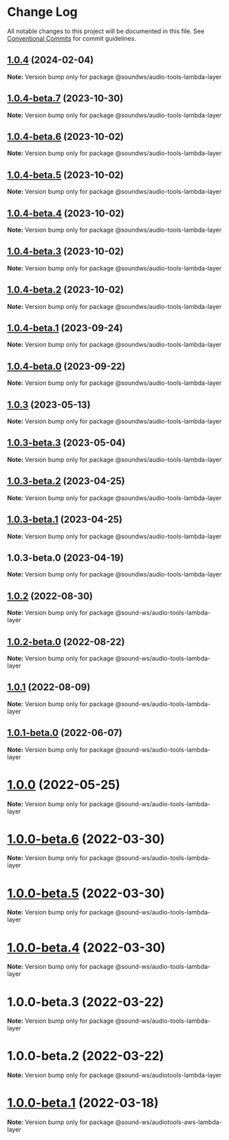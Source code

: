 # Change Log

All notable changes to this project will be documented in this file.
See [Conventional Commits](https://conventionalcommits.org) for commit guidelines.

## [1.0.4](https://github.com/sound-ws/audio-tools-lambda-layer/compare/@soundws/audio-tools-lambda-layer@1.0.4-beta.7...@soundws/audio-tools-lambda-layer@1.0.4) (2024-02-04)

**Note:** Version bump only for package @soundws/audio-tools-lambda-layer





## [1.0.4-beta.7](https://github.com/sound-ws/audio-tools-lambda-layer/compare/@soundws/audio-tools-lambda-layer@1.0.4-beta.6...@soundws/audio-tools-lambda-layer@1.0.4-beta.7) (2023-10-30)

**Note:** Version bump only for package @soundws/audio-tools-lambda-layer





## [1.0.4-beta.6](https://github.com/sound-ws/audio-tools-lambda-layer/compare/@soundws/audio-tools-lambda-layer@1.0.4-beta.5...@soundws/audio-tools-lambda-layer@1.0.4-beta.6) (2023-10-02)

**Note:** Version bump only for package @soundws/audio-tools-lambda-layer





## [1.0.4-beta.5](https://github.com/sound-ws/audio-tools-lambda-layer/compare/@soundws/audio-tools-lambda-layer@1.0.4-beta.4...@soundws/audio-tools-lambda-layer@1.0.4-beta.5) (2023-10-02)

**Note:** Version bump only for package @soundws/audio-tools-lambda-layer





## [1.0.4-beta.4](https://github.com/sound-ws/audio-tools-lambda-layer/compare/@soundws/audio-tools-lambda-layer@1.0.4-beta.3...@soundws/audio-tools-lambda-layer@1.0.4-beta.4) (2023-10-02)

**Note:** Version bump only for package @soundws/audio-tools-lambda-layer





## [1.0.4-beta.3](https://github.com/sound-ws/audio-tools-lambda-layer/compare/@soundws/audio-tools-lambda-layer@1.0.4-beta.2...@soundws/audio-tools-lambda-layer@1.0.4-beta.3) (2023-10-02)

**Note:** Version bump only for package @soundws/audio-tools-lambda-layer





## [1.0.4-beta.2](https://github.com/sound-ws/audio-tools-lambda-layer/compare/@soundws/audio-tools-lambda-layer@1.0.4-beta.1...@soundws/audio-tools-lambda-layer@1.0.4-beta.2) (2023-10-02)

**Note:** Version bump only for package @soundws/audio-tools-lambda-layer





## [1.0.4-beta.1](https://github.com/sound-ws/audio-tools-lambda-layer/compare/@soundws/audio-tools-lambda-layer@1.0.4-beta.0...@soundws/audio-tools-lambda-layer@1.0.4-beta.1) (2023-09-24)

**Note:** Version bump only for package @soundws/audio-tools-lambda-layer





## [1.0.4-beta.0](https://github.com/sound-ws/audio-tools-lambda-layer/compare/@soundws/audio-tools-lambda-layer@1.0.3...@soundws/audio-tools-lambda-layer@1.0.4-beta.0) (2023-09-22)

**Note:** Version bump only for package @soundws/audio-tools-lambda-layer





## [1.0.3](https://github.com/sound-ws/audio-tools-lambda-layer/compare/@soundws/audio-tools-lambda-layer@1.0.3-beta.3...@soundws/audio-tools-lambda-layer@1.0.3) (2023-05-13)

**Note:** Version bump only for package @soundws/audio-tools-lambda-layer





## [1.0.3-beta.3](https://github.com/sound-ws/audio-tools-lambda-layer/compare/@soundws/audio-tools-lambda-layer@1.0.3-beta.2...@soundws/audio-tools-lambda-layer@1.0.3-beta.3) (2023-05-04)

**Note:** Version bump only for package @soundws/audio-tools-lambda-layer





## [1.0.3-beta.2](https://github.com/sound-ws/audio-tools-lambda-layer/compare/@soundws/audio-tools-lambda-layer@1.0.3-beta.0...@soundws/audio-tools-lambda-layer@1.0.3-beta.2) (2023-04-25)

**Note:** Version bump only for package @soundws/audio-tools-lambda-layer





## [1.0.3-beta.1](https://github.com/sound-ws/audio-tools-lambda-layer/compare/@soundws/audio-tools-lambda-layer@1.0.3-beta.0...@soundws/audio-tools-lambda-layer@1.0.3-beta.1) (2023-04-25)

**Note:** Version bump only for package @soundws/audio-tools-lambda-layer





## 1.0.3-beta.0 (2023-04-19)

**Note:** Version bump only for package @soundws/audio-tools-lambda-layer





## [1.0.2](https://github.com/sound-ws/audio-tools-lambda-layer/compare/@sound-ws/audio-tools-lambda-layer@1.0.2-beta.0...@sound-ws/audio-tools-lambda-layer@1.0.2) (2022-08-30)

**Note:** Version bump only for package @sound-ws/audio-tools-lambda-layer





## [1.0.2-beta.0](https://github.com/sound-ws/audio-tools-lambda-layer/compare/@sound-ws/audio-tools-lambda-layer@1.0.1...@sound-ws/audio-tools-lambda-layer@1.0.2-beta.0) (2022-08-22)

**Note:** Version bump only for package @sound-ws/audio-tools-lambda-layer





## [1.0.1](https://github.com/sound-ws/audio-tools-lambda-layer/compare/@sound-ws/audio-tools-lambda-layer@1.0.1-beta.0...@sound-ws/audio-tools-lambda-layer@1.0.1) (2022-08-09)

**Note:** Version bump only for package @sound-ws/audio-tools-lambda-layer





## [1.0.1-beta.0](https://github.com/sound-ws/audio-tools-lambda-layer/compare/@sound-ws/audio-tools-lambda-layer@1.0.0...@sound-ws/audio-tools-lambda-layer@1.0.1-beta.0) (2022-06-07)

**Note:** Version bump only for package @sound-ws/audio-tools-lambda-layer





# [1.0.0](https://github.com/sound-ws/audio-tools-lambda-layer/compare/@sound-ws/audio-tools-lambda-layer@1.0.0-beta.6...@sound-ws/audio-tools-lambda-layer@1.0.0) (2022-05-25)

**Note:** Version bump only for package @sound-ws/audio-tools-lambda-layer





# [1.0.0-beta.6](https://github.com/sound-ws/audio-tools-lambda-layer/compare/@sound-ws/audio-tools-lambda-layer@1.0.0-beta.5...@sound-ws/audio-tools-lambda-layer@1.0.0-beta.6) (2022-03-30)

**Note:** Version bump only for package @sound-ws/audio-tools-lambda-layer





# [1.0.0-beta.5](https://github.com/sound-ws/audio-tools-lambda-layer/compare/@sound-ws/audio-tools-lambda-layer@1.0.0-beta.4...@sound-ws/audio-tools-lambda-layer@1.0.0-beta.5) (2022-03-30)

**Note:** Version bump only for package @sound-ws/audio-tools-lambda-layer





# [1.0.0-beta.4](https://github.com/sound-ws/audio-tools-lambda-layer/compare/@sound-ws/audio-tools-lambda-layer@1.0.0-beta.3...@sound-ws/audio-tools-lambda-layer@1.0.0-beta.4) (2022-03-30)

**Note:** Version bump only for package @sound-ws/audio-tools-lambda-layer





# 1.0.0-beta.3 (2022-03-22)

**Note:** Version bump only for package @sound-ws/audio-tools-lambda-layer





# 1.0.0-beta.2 (2022-03-22)

**Note:** Version bump only for package @sound-ws/audiotools-lambda-layer





# [1.0.0-beta.1](https://github.com/sound-ws/monorepo/compare/@sound-ws/audiotools-aws-lambda-layer@1.0.0-beta.0...@sound-ws/audiotools-aws-lambda-layer@1.0.0-beta.1) (2022-03-18)

**Note:** Version bump only for package @sound-ws/audiotools-aws-lambda-layer
